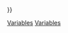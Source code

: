 }}

[Variables](Category:Protoflux{{#translation:}} "wikilink")
[Variables](Category:NodeMenu{{#translation:}} "wikilink")